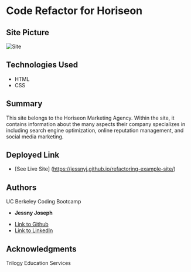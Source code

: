 # Code Refactor for Horiseon 

## Site Picture
![Site](jessnyj/refactoring-example-site/assets/images/horiseon-site-picture.png)

## Technologies Used

* HTML
* CSS

## Summary
This site belongs to the Horiseon Marketing Agency. Within the site, it contains information about the 
many aspects their company specializes in including search engine optimization, online reputation management, and 
social media marketing.

## Deployed Link

* [See Live Site] (https://jessnyj.github.io/refactoring-example-site/)

## 

## Authors
UC Berkeley Coding Bootcamp

* **Jessny Joseph** 

- [Link to Github](https://github.com/jessnyj)
- [Link to LinkedIn](https://www.linkedin.com/in/jessny-joseph-361515201)



## Acknowledgments
Trilogy Education Services

